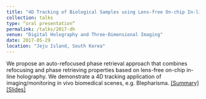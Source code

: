 ```yaml
---
title: "4D Tracking of Biological Samples using Lens-free On-chip In-line Holography"
collection: talks
type: “oral presentation“
permalink: /talks/2017-dh
venue: "Digital Holography and Three-Dimensional Imaging"
date: 2017-05-29
location: "Jeju Island, South Korea"
---
```

We propose an auto-refocused phase retrieval approach that combines refocusing and phase retrieving properties based on lens-free on-chip in-line holography. We demonstrate a 4D tracking application of imaging/monitoring in vivo biomedical scenes, e.g. Blepharisma. 
[[Summary]](http://compphotolab.northwestern.edu/wordpress/wp-content/uploads/2017/07/DH-2017-Tu2A.4.pdf) [[Slides]](https://www.dropbox.com/s/r7ivyk86y3dxyz8/DH2017presentation.pptx?dl=0)

